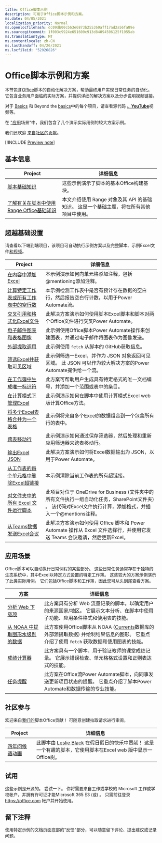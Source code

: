 ```yaml
---
title: Office脚本示例
description: 可用于Office脚本示例和方案。
ms.date: 04/05/2021
localization_priority: Normal
ms.openlocfilehash: dc09db00cb63e6873b255360aff17ad2a56fa89e
ms.sourcegitcommit: 1f003c9924e651600c913d84094506125f1055ab
ms.translationtype: MT
ms.contentlocale: zh-CN
ms.lasthandoff: 04/26/2021
ms.locfileid: "52026826"
---
```

# <a name="office-scripts-samples-and-scenarios"></a>Office脚本示例和方案

本节包含[Office](../../overview/excel.md)脚本的自动化解决方案，帮助最终用户实现日常任务的自动化。 它包含业务用户面临的实际方案，并提供详细的解决方案以及分步说明视频链接。

对于 [Basics](#basics) 和 Beyond the [basics](#beyond-the-basics)中的每个项目，请查看源代码 [**、YouTube**](https://www.youtube.com/playlist?list=PLr3zVPZrMOUMl88fs8uc2GGAePRnNe6m0)视频等。

在 ["应用](#scenarios)场景"中，我们包含了几个演示实际用例的较大方案示例。

我们还欢迎 [来自社区的贡献](#community-contributions)。

[!INCLUDE [Preview note](../../includes/preview-note.md)]

## <a name="basics"></a>基本信息

| Project | 详细信息 |
|---------|---------|
| [脚本基础知识](../excel-samples.md) | 这些示例演示了脚本的基本Office构建基块。 |
| [了解有关在脚本中使用 Range Office基础知识](range-basics.md) | 本文介绍使用 Range 对象及其 API 的基础知识。 这是一个基础主题，将在所有其他项目中使用。 |

## <a name="beyond-the-basics"></a>超越基础设置

请查看以下端到端项目，该项目可自动执行示例方案以及完整脚本、示例Excel文件[和视频](https://www.youtube.com/playlist?list=PLr3zVPZrMOUMl88fs8uc2GGAePRnNe6m0)。

| Project | 详细信息 |
|---------|---------|
| [在内容中添加Excel](add-excel-comments.md) | 本示例演示如何向单元格添加注释，包括@mentioning添加注释。 |
| [计算特定工作表或所有工作表中的空行数](count-blank-rows.md) | 本示例检测工作表中是否有预计存在数据的空白行，然后报告空白行计数，以用于Power Automate流。 |
| [交叉引用和格式化Excel文件](excel-cross-reference.md) | 此解决方案演示如何使用脚本Excel脚本和脚本对两个Office文件进行交叉Power Automate。 |
| [电子邮件图表和表格图像](email-images-chart-table.md) | 此示例使用Office脚本Power Automate操作来创建图表，并通过电子邮件将图表作为图像发送。 |
| [外部提取调用](external-fetch-calls.md) | 此示例使用 `fetch` 从脚本的 GitHub获取信息。 |
| [筛选Excel并获取可见区域](filter-table-get-visible-range.md) | 此示例筛选一Excel，并作为 JSON 对象返回可见区域。 此 JSON 可以作为较大解决方案的Power Automate提供给一个流。 |
| [在工作簿中生成唯一标识符](document-number-generator.md) | 此方案可帮助用户生成具有特定格式的唯一文档编号，并添加一个范围或表中的条目。 |
| [在计算模式下管理Excel](excel-calculation.md) | 此示例演示如何在脚本中使用计算模式Excel web 版计算Office方法。 |
| [将多个Excel表格合并为一个表格](copy-tables-combine.md) | 此示例将来自多个Excel的数据组合到一个包含所有行的表中。 |
| [跨表移动行](move-rows-across-tables.md) | 此示例演示如何通过保存筛选器，然后处理和重新应用筛选器来跨表移动行。 |
| [输出Excel JSON](get-table-data.md) | 此解决方案演示如何将Excel数据输出为 JSON，以用于Power Automate。 |
| [从工作表的每个单元格中删除Excel超链接](remove-hyperlinks-from-cells.md) | 本示例清除当前工作表的所有超链接。 |
| [对文件夹中的所有 Excel 文件运行脚本](automate-tasks-on-all-excel-files-in-folder.md) | 此项目对位于 OneDrive for Business (文件夹中的所有文件执行一组自动化任务，SharePoint文件夹) 。 该代码对Excel文件执行计算，添加格式，并插入一个@mentions注释。 |
| [从Teams数据发送Excel会议](send-teams-invite-from-excel-data.md) | 此解决方案演示如何使用 Office 脚本和 Power Automate 操作从 Excel 文件选择行，并使用它发送 Teams 会议邀请，然后更新Excel。 |

## <a name="scenarios"></a>应用场景

Office脚本可以自动执行日常例程的某些部分。 这些日常任务通常存在于独特的生态系统中，其中Excel以特定方式设置的特定工作簿。 这些较大的方案示例演示了此类实际用例。 它们包括Office脚本和工作簿，因此您可从头到尾查看方案。

| 方案 | 详细信息 |
|---------|---------|
| [分析 Web 下载项](../scenarios/analyze-web-downloads.md) | 此方案具有分析 Web 流量记录的脚本，以确定用户的来源国家/地区。 它展示文本分析、在脚本中使用子功能、应用条件格式和使用表的技能。 |
| [从 NOAA 中提取图形水级别的数据](../scenarios/noaa-data-fetch.md) | 此方案使用Office脚本从 NOAA ([Currents](https://tidesandcurrents.noaa.gov/)数据库的外部源提取数据) 并绘制结果信息的图形。 它重点介绍了使用 `fetch` 获取数据和使用图表的技能。 |
| [成绩计算器](../scenarios/grade-calculator.md) | 此方案具有一个脚本，用于验证教师的课堂成绩记录。 它展示错误检查、单元格格式设置和正则表达式的技能。 |
| [任务提醒](../scenarios/task-reminders.md) | 此方案在Office流Power Automate脚本，向同事发送更新项目状态的提醒。 它重点介绍了脚本Power Automate和数据传输的专业技能。 |

## <a name="community-contributions"></a>社区参与

欢迎来自[我们的](https://github.com/OfficeDev/office-scripts-docs/blob/master/Contributing.md)脚本Office贡献！ 可随意创建拉取请求进行审阅。

| Project | 详细信息 |
|---------|---------|
| [四年问候语动画](community-seasons-greetings.md) | 此脚本由 [Leslie Black](https://www.linkedin.com/in/lesblackconsultant/) 在假日假日的快乐中贡献！ 这是一个有趣的脚本，它使用脚本在Excel web 版中显示一Office树。 |

## <a name="try-it-out"></a>试用

这些示例是开源的。 尝试一下。 你将需要来自工作或学校的 Microsoft 工作或学校帐户，并拥有许可证才能Microsoft 365 E3 (或) 。 只需前往登录 https://office.com 帐户并开始使用。

## <a name="leave-a-comment"></a>留下注释

使用特定示例的文档页面底部的"反馈"部分，可以随意留下评论、提出建议或记录问题。

